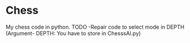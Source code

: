 # Chess
My chess code in python. 
TODO
-Repair code to select mode in DEPTH
(Argument- DEPTH: You have to store in ChesssAI.py)
